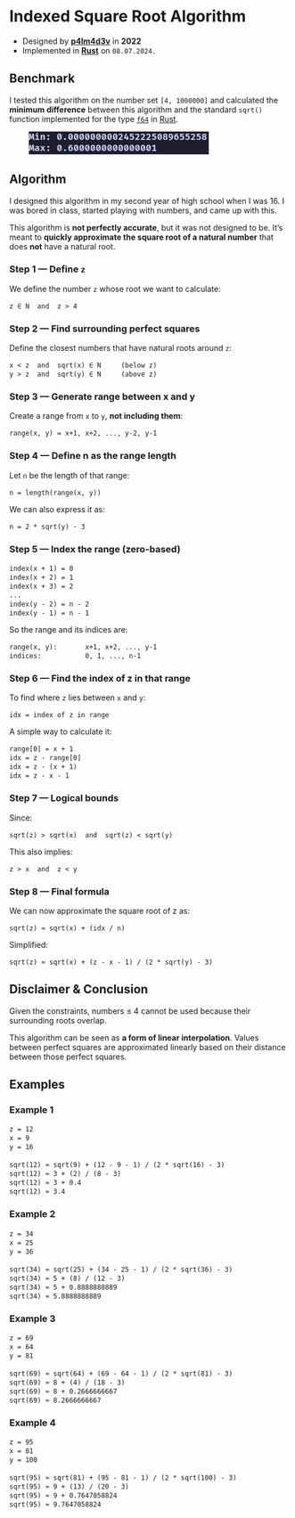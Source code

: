 
# Indexed Square Root Algorithm

* Designed by **[**p4lm4d3v**](https://github.com/p4lm4d3v/)** in **2022**
* Implemented in **[**Rust**](https://www.rust-lang.org/)** on `08.07.2024.`



## Benchmark

I tested this algorithm on the number set `[4, 1000000]` and calculated the **minimum difference** between this algorithm and the standard `sqrt()` function implemented for the type [`f64`](https://doc.rust-lang.org/stable/std/primitive.f64.html#method.sqrt) in [Rust](https://www.rust-lang.org/).

         ![](min_max.png)


## Algorithm

I designed this algorithm in my second year of high school when I was 16.
I was bored in class, started playing with numbers, and came up with this.

This algorithm is **not perfectly accurate**, but it was not designed to be.
It’s meant to **quickly approximate the square root of a natural number** that does **not** have a natural root.

### Step 1 — Define `z`

We define the number `z` whose root we want to calculate:

```
z ∈ N  and  z > 4
```



### Step 2 — Find surrounding perfect squares

Define the closest numbers that have natural roots around `z`:

```
x < z  and  sqrt(x) ∈ N     (below z)
y > z  and  sqrt(y) ∈ N     (above z)
```



### Step 3 — Generate range between x and y

Create a range from `x` to `y`, **not including them**:

```
range(x, y) = x+1, x+2, ..., y-2, y-1
```



### Step 4 — Define n as the range length

Let `n` be the length of that range:

```
n = length(range(x, y))
```

We can also express it as:

```
n = 2 * sqrt(y) - 3
```



### Step 5 — Index the range (zero-based)

```
index(x + 1) = 0
index(x + 2) = 1
index(x + 3) = 2
...
index(y - 2) = n - 2
index(y - 1) = n - 1
```

So the range and its indices are:

```
range(x, y):       x+1, x+2, ..., y-1
indices:           0, 1, ..., n-1
```



### Step 6 — Find the index of z in that range

To find where `z` lies between `x` and `y`:

```
idx = index of z in range
```

A simple way to calculate it:

```
range[0] = x + 1
idx = z - range[0]
idx = z - (x + 1)
idx = z - x - 1
```


### Step 7 — Logical bounds

Since:

```
sqrt(z) > sqrt(x)  and  sqrt(z) < sqrt(y)
```

This also implies:

```
z > x  and  z < y
```



### Step 8 — Final formula

We can now approximate the square root of z as:

```
sqrt(z) ≈ sqrt(x) + (idx / n)
```

Simplified:

```
sqrt(z) ≈ sqrt(x) + (z - x - 1) / (2 * sqrt(y) - 3)
```



## Disclaimer & Conclusion

Given the constraints, numbers ≤ 4 cannot be used because their surrounding roots overlap.

This algorithm can be seen as **a form of linear interpolation**.
Values between perfect squares are approximated linearly based on their distance between those perfect squares.



## Examples

### Example 1

```
z = 12
x = 9
y = 16

sqrt(12) ≈ sqrt(9) + (12 - 9 - 1) / (2 * sqrt(16) - 3)
sqrt(12) ≈ 3 + (2) / (8 - 3)
sqrt(12) ≈ 3 + 0.4
sqrt(12) ≈ 3.4
```



### Example 2

```
z = 34
x = 25
y = 36

sqrt(34) ≈ sqrt(25) + (34 - 25 - 1) / (2 * sqrt(36) - 3)
sqrt(34) ≈ 5 + (8) / (12 - 3)
sqrt(34) ≈ 5 + 0.8888888889
sqrt(34) ≈ 5.8888888889
```



### Example 3

```
z = 69
x = 64
y = 81

sqrt(69) ≈ sqrt(64) + (69 - 64 - 1) / (2 * sqrt(81) - 3)
sqrt(69) ≈ 8 + (4) / (18 - 3)
sqrt(69) ≈ 8 + 0.2666666667
sqrt(69) ≈ 8.2666666667
```



### Example 4

```
z = 95
x = 81
y = 100

sqrt(95) ≈ sqrt(81) + (95 - 81 - 1) / (2 * sqrt(100) - 3)
sqrt(95) ≈ 9 + (13) / (20 - 3)
sqrt(95) ≈ 9 + 0.7647058824
sqrt(95) ≈ 9.7647058824
```


